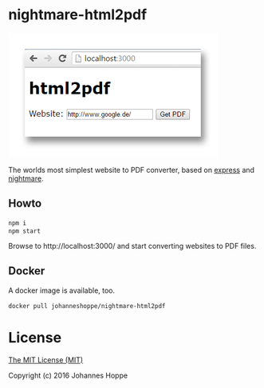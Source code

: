 # nightmare-html2pdf

![Screenshot](screenshot.png)

The worlds most simplest website to PDF converter, based on [express](http://expressjs.com/) and [nightmare](http://www.nightmarejs.org/).

## Howto
```
npm i
npm start
```

Browse to http://localhost:3000/ and start converting websites to PDF files.


## Docker

A docker image is available, too.

```
docker pull johanneshoppe/nightmare-html2pdf
```

# License

[The MIT License (MIT)](LICENSE)  

Copyright (c) 2016 Johannes Hoppe  